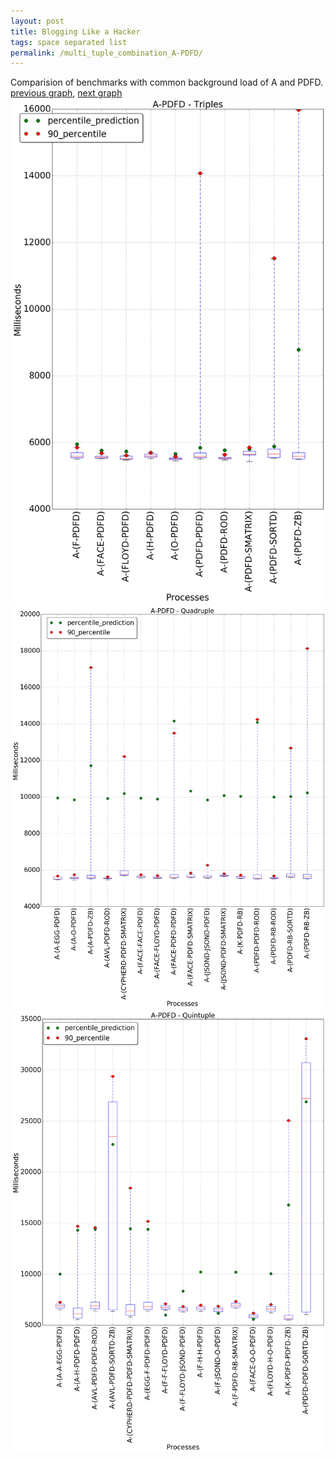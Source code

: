 ```yaml
---
layout: post
title: Blogging Like a Hacker
tags: space separated list
permalink: /multi_tuple_combination_A-PDFD/
---
```


Comparision of benchmarks with common background load of A and PDFD.
[previous graph](./multi_tuple_combination_A-O/), [next graph](./multi_tuple_combination_A-RB/)
<img src="./images/triple/A/A-PDFD_box.png" alt="graph figure"><img src="./images/quadruple/A/A-PDFD_box.png" alt="graph figure"><img src="./images/quintuple/A/A-PDFD_box.png" alt="graph figure">